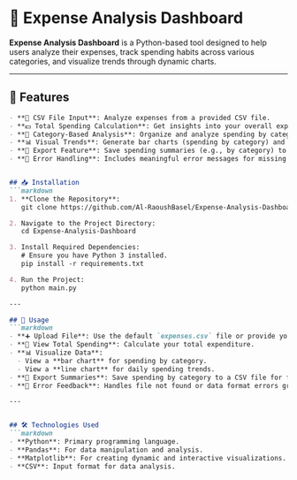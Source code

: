 # 💸 Expense Analysis Dashboard

**Expense Analysis Dashboard** is a Python-based tool designed to help users analyze their expenses, track spending habits across various categories, and visualize trends through dynamic charts.

---

## 🌟 Features

```markdown
- **📄 CSV File Input**: Analyze expenses from a provided CSV file.
- **💵 Total Spending Calculation**: Get insights into your overall expenditure.
- **📂 Category-Based Analysis**: Organize and analyze spending by categories like Groceries, Bills, and Entertainment.
- **📊 Visual Trends**: Generate bar charts (spending by category) and line charts (daily spending trends) for quick data insights.
- **💾 Export Feature**: Save spending summaries (e.g., by category) to a CSV file for future use.
- **🧹 Error Handling**: Includes meaningful error messages for missing files or invalid data.


## 📥 Installation
```markdown
1. **Clone the Repository**:
   git clone https://github.com/Al-RaoushBasel/Expense-Analysis-Dashboard.git

2. Navigate to the Project Directory:
   cd Expense-Analysis-Dashboard

3. Install Required Dependencies:
   # Ensure you have Python 3 installed.
   pip install -r requirements.txt

4. Run the Project:
   python main.py

---

## 📱 Usage
```markdown
- **➕ Upload File**: Use the default `expenses.csv` file or provide your own CSV file.
- **📄 View Total Spending**: Calculate your total expenditure.
- **📊 Visualize Data**: 
  - View a **bar chart** for spending by category.
  - View a **line chart** for daily spending trends.
- **💾 Export Summaries**: Save spending by category to a CSV file for future analysis.
- **🧹 Error Feedback**: Handles file not found or data format errors gracefully.

---


## 🛠️ Technologies Used
```markdown
- **Python**: Primary programming language.
- **Pandas**: For data manipulation and analysis.
- **Matplotlib**: For creating dynamic and interactive visualizations.
- **CSV**: Input format for data analysis.
